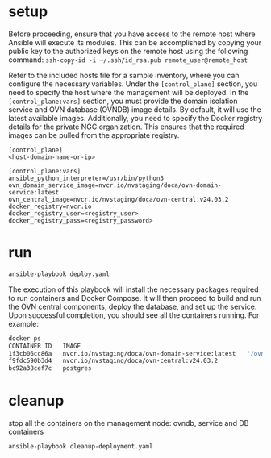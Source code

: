 # setup

Before proceeding, ensure that you have access to the remote host where Ansible will execute its modules. This can be accomplished by copying your public key to the authorized keys on the remote host using the following command:
`ssh-copy-id -i ~/.ssh/id_rsa.pub remote_user@remote_host`

Refer to the included hosts file for a sample inventory, where you can configure the necessary variables.
Under the `[control_plane]` section, you need to specify the host where the management will be deployed.
In the `[control_plane:vars]` section, you must provide the domain isolation service and OVN database (OVNDB) image details. By default, it will use the latest available images.
Additionally, you need to specify the Docker registry details for the private NGC organization. This ensures that the required images can be pulled from the appropriate registry.

```
[control_plane]
<host-domain-name-or-ip>

[control_plane:vars]
ansible_python_interpreter=/usr/bin/python3
ovn_domain_service_image=nvcr.io/nvstaging/doca/ovn-domain-service:latest
ovn_central_image=nvcr.io/nvstaging/doca/ovn-central:v24.03.2
docker_registry=nvcr.io
docker_registry_user=<registry_user>
docker_registry_pass=<registry_password>
```

# run

```sh
ansible-playbook deploy.yaml
```

The execution of this playbook will install the necessary packages required to run containers and Docker Compose. It will then proceed to build and run the OVN central components, deploy the database, and set up the service.
Upon successful completion, you should see all the containers running. For example:

```sh
docker ps
CONTAINER ID   IMAGE                                                    COMMAND                  CREATED        STATUS                  PORTS     NAMES
1f3cb06cc86a   nvcr.io/nvstaging/doca/ovn-domain-service:latest   "/ovn-domain-service"    20 hours ago   Up 20 hours                       ovn-domain-service_ovn-domain-service_1
f9fdc590b3d4   nvcr.io/nvstaging/doca/ovn-central:v24.03.2                "/ovndb-entrypoint.s…"   20 hours ago   Up 20 hours (healthy)             ovn-domain-service_ovndb_1
bc92a38cef7c   postgres                                                 "docker-entrypoint.s…"   20 hours ago   Up 20 hours (healthy)
```

# cleanup

stop all the containers on the management node: ovndb, service and DB containers

```sh
ansible-playbook cleanup-deployment.yaml
```
